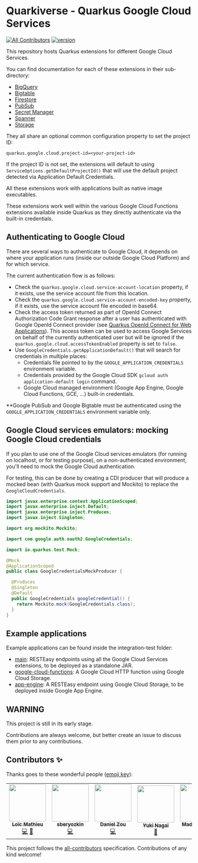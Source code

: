 # Quarkiverse - Quarkus Google Cloud Services
[![All Contributors](https://img.shields.io/badge/all_contributors-5-orange.svg?style=flat-square)](#contributors-) [![version](https://img.shields.io/maven-central/v/io.quarkiverse.googlecloudservices/quarkus-google-cloud-bigquery-parent)](https://repo1.maven.org/maven2/io/quarkiverse/googlecloudservices/)

This repository hosts Quarkus extensions for different Google Cloud Services.

You can find documentation for each of these extensions in their sub-directory:
- [BigQuery](bigquery)
- [Bigtable](bigtable)
- [Firestore](firestore)
- [PubSub](pubsub)
- [Secret Manager](secret-manager)
- [Spanner](spanner)
- [Storage](storage)

They all share an optional common configuration property to set the project ID:
```
quarkus.google.cloud.project-id=<your-project-id>
```

If the project ID is not set, the extensions will default to using `ServiceOptions.getDefaultProjectId()` 
that will use the default project detected via Application Default Credentials.

All these extensions work with applications built as native image executables.

These extensions work well within the various Google Cloud Functions extensions available inside Quarkus as they directly authenticate via the built-in credentials.

## Authenticating to Google Cloud

There are several ways to authenticate to Google Cloud, 
it depends on where your application runs (inside our outside Google Cloud Platform) and for which service.

The current authentication flow is as follows:
- Check the `quarkus.google.cloud.service-account-location` property, if it exists, use the service account file from this location.
- Check the `quarkus.google.cloud.service-account-encoded-key` property, if it exists, use the service account file encoded in base64.
- Check the access token returned as part of OpenId Connect Authorization Code Grant response after a user has authenticated with
  Google OpenId Connect provider (see [Quarkus OpenId Connect for Web Applications](https://quarkus.io/guides/security-openid-connect-web-authentication)).
  This access token can be used to access Google Services on behalf of the currently authenticated user
  but will be ignored if the `quarkus.google.cloud.accessTokenEnabled` property is set to `false`.
- Use `GoogleCredentials.getApplicationDefault()` that will search for credentials in multiple places:
    - Credentials file pointed to by the `GOOGLE_APPLICATION_CREDENTIALS` environment variable.
    - Credentials provided by the Google Cloud SDK `gcloud auth application-default login` command.
    - Google Cloud managed environment (Google App Engine, Google Cloud Functions, GCE, ...) built-in credentials.
    
**Google PubSub and Google Bigtable must be authenticated using the `GOOGLE_APPLICATION_CREDENTIALS` environment variable only.

## Google Cloud services emulators: mocking Google Cloud credentials

If you plan to use one of the Google Cloud services emulators (for running on localhost, or for testing purpose), on a non-authenticated environment, 
you'll need to mock the Google Cloud authentication.

For testing, this can be done by creating a CDI producer that will produce a mocked bean (with Quarkus mock support and Mockito) to replace the `GoogleCloudCredentials`.

```java
import javax.enterprise.context.ApplicationScoped;
import javax.enterprise.inject.Default;
import javax.enterprise.inject.Produces;
import javax.inject.Singleton;

import org.mockito.Mockito;

import com.google.auth.oauth2.GoogleCredentials;

import io.quarkus.test.Mock;

@Mock
@ApplicationScoped
public class GoogleCredentialsMockProducer {

  @Produces
  @Singleton
  @Default
  public GoogleCredentials googleCredential() {
    return Mockito.mock(GoogleCredentials.class);
  }
}
```
    
## Example applications

Example applications can be found inside the integration-test folder:
- [main](integration-tests/main): RESTEasy endpoints using all the Google Cloud Services extensions, to be deployed as a standalone JAR.
- [google-cloud-functions](integration-tests/google-cloud-functions): A Google Cloud HTTP function using Google Cloud Storage. 
- [app-engine](integration-tests/app-engine): A RESTEasy endpoint using Google Cloud Storage, to be deployed inside Google App Engine.
    
## WARNING

This project is still in its early stage.

Contributions are always welcome, but better create an issue to discuss them prior to any contributions.

## Contributors ✨

Thanks goes to these wonderful people ([emoji key](https://allcontributors.org/docs/en/emoji-key)):

<!-- ALL-CONTRIBUTORS-LIST:START - Do not remove or modify this section -->
<!-- prettier-ignore-start -->
<!-- markdownlint-disable -->
<table>
  <tr>
    <td align="center"><a href="https://www.loicmathieu.fr"><img src="https://avatars2.githubusercontent.com/u/1819009?v=4?s=100" width="100px;" alt=""/><br /><sub><b>Loïc Mathieu</b></sub></a><br /><a href="https://github.com/quarkiverse/quarkus-google-cloud-services/commits?author=loicmathieu" title="Code">💻</a> <a href="#maintenance-loicmathieu" title="Maintenance">🚧</a></td>
    <td align="center"><a href="https://github.com/sberyozkin"><img src="https://avatars3.githubusercontent.com/u/467639?v=4?s=100" width="100px;" alt=""/><br /><sub><b>sberyozkin</b></sub></a><br /><a href="https://github.com/quarkiverse/quarkus-google-cloud-services/commits?author=sberyozkin" title="Code">💻</a></td>
    <td align="center"><a href="https://github.com/dzou"><img src="https://avatars1.githubusercontent.com/u/3209274?v=4?s=100" width="100px;" alt=""/><br /><sub><b>Daniel Zou</b></sub></a><br /><a href="https://github.com/quarkiverse/quarkus-google-cloud-services/commits?author=dzou" title="Code">💻</a></td>
    <td align="center"><a href="http://ynagai.info"><img src="https://avatars1.githubusercontent.com/u/1780156?v=4?s=100" width="100px;" alt=""/><br /><sub><b>Yuki Nagai</b></sub></a><br /><a href="https://github.com/quarkiverse/quarkus-google-cloud-services/commits?author=uny" title="Documentation">📖</a></td>
    <td align="center"><a href="http://madsopheim.com"><img src="https://avatars.githubusercontent.com/u/1844557?v=4?s=100" width="100px;" alt=""/><br /><sub><b>Mads Opheim</b></sub></a><br /><a href="https://github.com/quarkiverse/quarkus-google-cloud-services/commits?author=madsop" title="Code">💻</a> <a href="https://github.com/quarkiverse/quarkus-google-cloud-services/commits?author=madsop" title="Documentation">📖</a></td>
    <td align="center"><a href="https://github.com/PeterUlb"><img src="https://avatars.githubusercontent.com/u/13261215?v=4?s=100" width="100px;" alt=""/><br /><sub><b>PeterUlb</b></sub></a><br /><a href="https://github.com/quarkiverse/quarkus-google-cloud-services/commits?author=PeterUlb" title="Code">💻</a></td>
  </tr>
</table>

<!-- markdownlint-restore -->
<!-- prettier-ignore-end -->

<!-- ALL-CONTRIBUTORS-LIST:END -->

This project follows the [all-contributors](https://github.com/all-contributors/all-contributors) specification. Contributions of any kind welcome!
